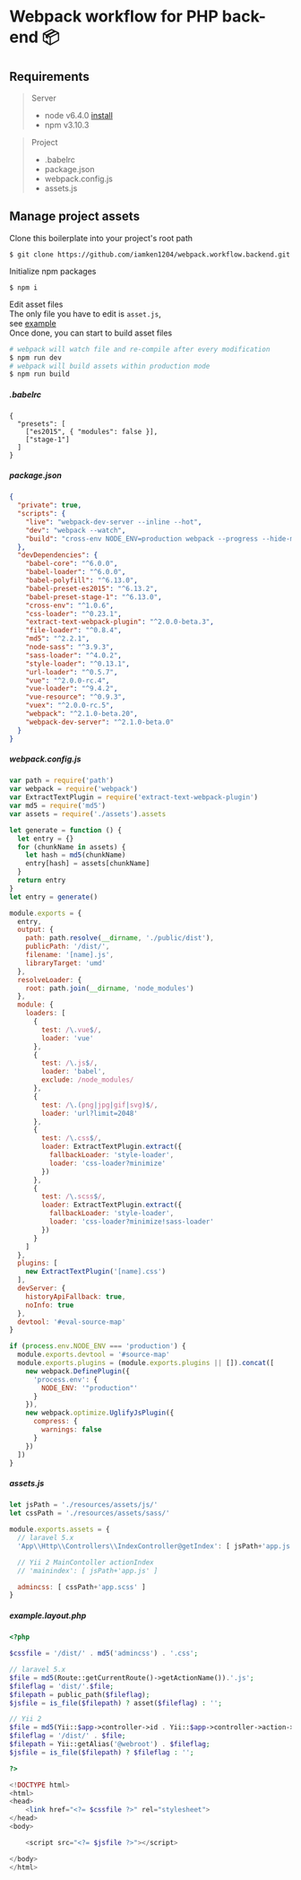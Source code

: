 # Webpack workflow for PHP back-end 📦

## Requirements
> Server
>
> * node v6.4.0     [install](https://github.com/creationix/nvm#install-script)
> * npm  v3.10.3

> Project
>
> * .babelrc
> * package.json
> * webpack.config.js
> * assets.js

## Manage project assets
Clone this boilerplate into your project's root path
```
$ git clone https://github.com/iamken1204/webpack.workflow.backend.git
```
Initialize npm packages
```
$ npm i
```
Edit asset files   
The only file you have to edit is `asset.js`,   
see [example](https://github.com/iamken1204/webpack.workflow.backend/blob/master/assets.js)   
Once done, you can start to build asset files
```bash
# webpack will watch file and re-compile after every modification
$ npm run dev
# webpack will build assets within production mode
$ npm run build
```

##### .babelrc
```
{
  "presets": [
    ["es2015", { "modules": false }],
    ["stage-1"]
  ]
}
```

##### package.json
```json
{
  "private": true,
  "scripts": {
    "live": "webpack-dev-server --inline --hot",
    "dev": "webpack --watch",
    "build": "cross-env NODE_ENV=production webpack --progress --hide-modules"
  },
  "devDependencies": {
    "babel-core": "^6.0.0",
    "babel-loader": "^6.0.0",
    "babel-polyfill": "^6.13.0",
    "babel-preset-es2015": "^6.13.2",
    "babel-preset-stage-1": "^6.13.0",
    "cross-env": "^1.0.6",
    "css-loader": "^0.23.1",
    "extract-text-webpack-plugin": "^2.0.0-beta.3",
    "file-loader": "^0.8.4",
    "md5": "^2.2.1",
    "node-sass": "^3.9.3",
    "sass-loader": "^4.0.2",
    "style-loader": "^0.13.1",
    "url-loader": "^0.5.7",
    "vue": "^2.0.0-rc.4",
    "vue-loader": "^9.4.2",
    "vue-resource": "^0.9.3",
    "vuex": "^2.0.0-rc.5",
    "webpack": "^2.1.0-beta.20",
    "webpack-dev-server": "^2.1.0-beta.0"
  }
}
```

##### webpack.config.js
```javascript
var path = require('path')
var webpack = require('webpack')
var ExtractTextPlugin = require('extract-text-webpack-plugin')
var md5 = require('md5')
var assets = require('./assets').assets

let generate = function () {
  let entry = {}
  for (chunkName in assets) {
    let hash = md5(chunkName)
    entry[hash] = assets[chunkName]
  }
  return entry
}
let entry = generate()

module.exports = {
  entry,
  output: {
    path: path.resolve(__dirname, './public/dist'),
    publicPath: '/dist/',
    filename: '[name].js',
    libraryTarget: 'umd'
  },
  resolveLoader: {
    root: path.join(__dirname, 'node_modules')
  },
  module: {
    loaders: [
      {
        test: /\.vue$/,
        loader: 'vue'
      },
      {
        test: /\.js$/,
        loader: 'babel',
        exclude: /node_modules/
      },
      {
        test: /\.(png|jpg|gif|svg)$/,
        loader: 'url?limit=2048'
      },
      {
        test: /\.css$/,
        loader: ExtractTextPlugin.extract({
          fallbackLoader: 'style-loader',
          loader: 'css-loader?minimize'
        })
      },
      {
        test: /\.scss$/,
        loader: ExtractTextPlugin.extract({
          fallbackLoader: 'style-loader',
          loader: 'css-loader?minimize!sass-loader'
        })
      }
    ]
  },
  plugins: [
    new ExtractTextPlugin('[name].css')
  ],
  devServer: {
    historyApiFallback: true,
    noInfo: true
  },
  devtool: '#eval-source-map'
}

if (process.env.NODE_ENV === 'production') {
  module.exports.devtool = '#source-map'
  module.exports.plugins = (module.exports.plugins || []).concat([
    new webpack.DefinePlugin({
      'process.env': {
        NODE_ENV: '"production"'
      }
    }),
    new webpack.optimize.UglifyJsPlugin({
      compress: {
        warnings: false
      }
    })
  ])
}
```

##### assets.js
```javascript
let jsPath = './resources/assets/js/'
let cssPath = './resources/assets/sass/'

module.exports.assets = {
  // laravel 5.x
  'App\\Http\\Controllers\\IndexController@getIndex': [ jsPath+'app.js' ],

  // Yii 2 MainContoller actionIndex
  // 'mainindex': [ jsPath+'app.js' ]

  admincss: [ cssPath+'app.scss' ]
}
```

##### example.layout.php
```php
<?php

$cssfile = '/dist/' . md5('admincss') . '.css';

// laravel 5.x
$file = md5(Route::getCurrentRoute()->getActionName()).'.js';
$fileflag = 'dist/'.$file;
$filepath = public_path($fileflag);
$jsfile = is_file($filepath) ? asset($fileflag) : '';

// Yii 2
$file = md5(Yii::$app->controller->id . Yii::$app->controller->action->id) . '.js';
$fileflag = '/dist/' . $file;
$filepath = Yii::getAlias('@webroot') . $fileflag;
$jsfile = is_file($filepath) ? $fileflag : '';

?>

<!DOCTYPE html>
<html>
<head>
    <link href="<?= $cssfile ?>" rel="stylesheet">
</head>
<body>

    <script src="<?= $jsfile ?>"></script>

</body>
</html>
```
